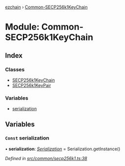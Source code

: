 [ezchain](../README.md) › [Common-SECP256k1KeyChain](common_secp256k1keychain.md)

# Module: Common-SECP256k1KeyChain

## Index

### Classes

* [SECP256k1KeyChain](../classes/common_secp256k1keychain.secp256k1keychain.md)
* [SECP256k1KeyPair](../classes/common_secp256k1keychain.secp256k1keypair.md)

### Variables

* [serialization](common_secp256k1keychain.md#const-serialization)

## Variables

### `Const` serialization

• **serialization**: *[Serialization](../classes/utils_serialization.serialization.md)* = Serialization.getInstance()

*Defined in [src/common/secp256k1.ts:38](https://github.com/EZChain-core/ezchainjs/blob/5511161/src/common/secp256k1.ts#L38)*
